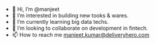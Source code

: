 - 👋 Hi, I’m @manjeet
- 👀 I’m interested in building new tooks & wares.
- 🌱 I’m currently learning big data techs.
- 💞️ I’m looking to collaborate on development in fintech.
- 📫 How to reach me manjeet.kumar@deliveryhero.com

<!---
manjeetdhero/manjeetdhero is a ✨ special ✨ repository because its `README.md` (this file) appears on your GitHub profile.
You can click the Preview link to take a look at your changes.
--->
